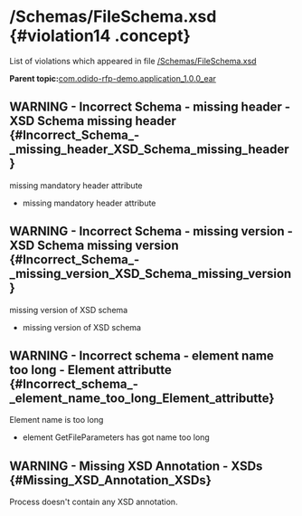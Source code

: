 # /Schemas/FileSchema.xsd {#violation14 .concept}

List of violations which appeared in file [/Schemas/FileSchema.xsd](../../../projects/com.odido-rfp-demo.application_1.0.0_ear/Schemas/FileSchema.xsd.md)

**Parent topic:**[com.odido-rfp-demo.application\_1.0.0\_ear](../../../qa/projects/com.odido-rfp-demo.application_1.0.0_ear.md)

## WARNING - Incorrect Schema - missing header - XSD Schema missing header {#Incorrect_Schema_-_missing_header_XSD_Schema_missing_header}

missing mandatory header attribute

-   missing mandatory header attribute

## WARNING - Incorrect Schema - missing version - XSD Schema missing version {#Incorrect_Schema_-_missing_version_XSD_Schema_missing_version}

missing version of XSD schema

-   missing version of XSD schema

## WARNING - Incorrect schema - element name too long - Element attributte {#Incorrect_schema_-_element_name_too_long_Element_attributte}

Element name is too long

-   element GetFileParameters has got name too long

## WARNING - Missing XSD Annotation - XSDs {#Missing_XSD_Annotation_XSDs}

Process doesn't contain any XSD annotation.


